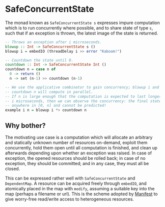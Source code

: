 SafeConcurrentState
===================

The monad known as `SafeConcurrentState s` expresses impure computation which
is to run concurrently where possible, and to share state of type `s`, such
that if an exception is thrown, the latest image of the state is returned.

```Haskell
-- Throws an exception after i microseconds.
blowup :: Int -> SafeConcurrentState s ()
blowup i = embedIO (threadDelay i >> error "Kaboom!")

-- Countdown the state until 0.
countdown :: Int -> SafeConcurrentState Int ()
countdown n = case n of
  0 -> return ()
  n -> set (n-1) >> countdown (n-1)

-- We use the applicative combinator to gain concurrency; blowup i and
-- countdown n will compute in parallel.
-- If n is large enough that the computation is expected to last longer than
-- i microseconds, then we can observe the concurrency: the final state may lie
-- anywhere in [0, n] and cannot be predicted!
example i n = blowup i *> countdown n
```

## Why bother?

The motivating use case is a computation which will allocate an arbitrary and
statically unknown number of resources on-demand, exploit them concurrently,
hold them open until all computation is finished, and clean up afterwards
depending upon whether an exception was raised. In case of exception, the
opened resources should be rolled back; in case of no exception, they should
be committed; and in any case, they must all be closed.

This can be expressed rather well with `SafeConcurrentState` and
`DependentMap`. A resource can be acquired freely through `embedIO`, and
atomically placed in the map with `modify`, assuming a suitable key into
the map (perhaps a filename or url). This is the scheme adopted by
[Manifest](https://github.com/avieth/Manifest) to give worry-free read/write
access to heterogeneous resources.
